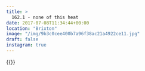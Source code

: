 ```yaml
---
title: >
  162.1 - none of this heat
date: 2017-07-08T11:34:44+00:00
location: "Brixton"
image: "/img/9b3c0cee400b7a96f38ac21a4922ce11.jpg"
draft: false
instagram: true
---
```


{{<photo src="/img/9b3c0cee400b7a96f38ac21a4922ce11.jpg">}}
